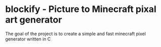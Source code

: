 # blockify - Picture to Minecraft pixal art generator
The goal of the project is to create a simple and fast minecraft pixel generator written in C 
